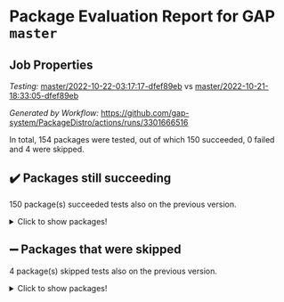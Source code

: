 # Package Evaluation Report for GAP `master`

## Job Properties

*Testing:* [master/2022-10-22-03:17:17-dfef89eb](https://github.com/gap-system/PackageDistro/blob/data/reports/master/2022-10-22-03:17:17-dfef89eb) vs [master/2022-10-21-18:33:05-dfef89eb](https://github.com/gap-system/PackageDistro/blob/data/reports/master/2022-10-21-18:33:05-dfef89eb)

*Generated by Workflow:* https://github.com/gap-system/PackageDistro/actions/runs/3301666516

In total, 154 packages were tested, out of which 150 succeeded, 0 failed and 4 were skipped.

## :heavy_check_mark: Packages still succeeding

150 package(s) succeeded tests also on the previous version.
<details><summary>Click to show packages!</summary>

- 4ti2interface 2022.09-01 [(success)](https://github.com/gap-system/PackageDistro/actions/runs/3301666516/jobs/5447496880)
- ace 5.6.1 [(success)](https://github.com/gap-system/PackageDistro/actions/runs/3301666516/jobs/5447496904)
- aclib 1.3.2 [(success)](https://github.com/gap-system/PackageDistro/actions/runs/3301666516/jobs/5447496925)
- agt 0.2 [(success)](https://github.com/gap-system/PackageDistro/actions/runs/3301666516/jobs/5447496944)
- alnuth 3.2.1 [(success)](https://github.com/gap-system/PackageDistro/actions/runs/3301666516/jobs/5447496969)
- anupq 3.2.6 [(success)](https://github.com/gap-system/PackageDistro/actions/runs/3301666516/jobs/5447496985)
- atlasrep 2.1.6 [(success)](https://github.com/gap-system/PackageDistro/actions/runs/3301666516/jobs/5447497000)
- autodoc 2022.10.20 [(success)](https://github.com/gap-system/PackageDistro/actions/runs/3301666516/jobs/5447497014)
- automata 1.15 [(success)](https://github.com/gap-system/PackageDistro/actions/runs/3301666516/jobs/5447497031)
- automgrp 1.3.2 [(success)](https://github.com/gap-system/PackageDistro/actions/runs/3301666516/jobs/5447497047)
- autpgrp 1.11 [(success)](https://github.com/gap-system/PackageDistro/actions/runs/3301666516/jobs/5447497067)
- cap 2022.10-06 [(success)](https://github.com/gap-system/PackageDistro/actions/runs/3301666516/jobs/5447497085)
- caratinterface 2.3.4 [(success)](https://github.com/gap-system/PackageDistro/actions/runs/3301666516/jobs/5447497106)
- cddinterface 2022.08.11 [(success)](https://github.com/gap-system/PackageDistro/actions/runs/3301666516/jobs/5447497134)
- circle 1.6.5 [(success)](https://github.com/gap-system/PackageDistro/actions/runs/3301666516/jobs/5447497160)
- classicpres 1.22 [(success)](https://github.com/gap-system/PackageDistro/actions/runs/3301666516/jobs/5447497177)
- cohomolo 1.6.10 [(success)](https://github.com/gap-system/PackageDistro/actions/runs/3301666516/jobs/5447497202)
- congruence 1.2.4 [(success)](https://github.com/gap-system/PackageDistro/actions/runs/3301666516/jobs/5447497215)
- corelg 1.56 [(success)](https://github.com/gap-system/PackageDistro/actions/runs/3301666516/jobs/5447497236)
- crime 1.6 [(success)](https://github.com/gap-system/PackageDistro/actions/runs/3301666516/jobs/5447497254)
- crisp 1.4.5 [(success)](https://github.com/gap-system/PackageDistro/actions/runs/3301666516/jobs/5447497269)
- crypting 0.10.3 [(success)](https://github.com/gap-system/PackageDistro/actions/runs/3301666516/jobs/5447497284)
- cryst 4.1.25 [(success)](https://github.com/gap-system/PackageDistro/actions/runs/3301666516/jobs/5447497296)
- crystcat 1.1.10 [(success)](https://github.com/gap-system/PackageDistro/actions/runs/3301666516/jobs/5447497310)
- ctbllib 1.3.4 [(success)](https://github.com/gap-system/PackageDistro/actions/runs/3301666516/jobs/5447497325)
- cubefree 1.19 [(success)](https://github.com/gap-system/PackageDistro/actions/runs/3301666516/jobs/5447497345)
- curlinterface 2.3.1 [(success)](https://github.com/gap-system/PackageDistro/actions/runs/3301666516/jobs/5447497361)
- cvec 2.7.6 [(success)](https://github.com/gap-system/PackageDistro/actions/runs/3301666516/jobs/5447497381)
- datastructures 0.2.7 [(success)](https://github.com/gap-system/PackageDistro/actions/runs/3301666516/jobs/5447497395)
- deepthought 1.0.6 [(success)](https://github.com/gap-system/PackageDistro/actions/runs/3301666516/jobs/5447497411)
- design 1.7 [(success)](https://github.com/gap-system/PackageDistro/actions/runs/3301666516/jobs/5447497424)
- difsets 2.3.1 [(success)](https://github.com/gap-system/PackageDistro/actions/runs/3301666516/jobs/5447497446)
- digraphs 1.6.0 [(success)](https://github.com/gap-system/PackageDistro/actions/runs/3301666516/jobs/5447497471)
- edim 1.3.6 [(success)](https://github.com/gap-system/PackageDistro/actions/runs/3301666516/jobs/5447497510)
- example 4.3.2 [(success)](https://github.com/gap-system/PackageDistro/actions/runs/3301666516/jobs/5447497551)
- examplesforhomalg 2022.10-01 [(success)](https://github.com/gap-system/PackageDistro/actions/runs/3301666516/jobs/5447497573)
- factint 1.6.3 [(success)](https://github.com/gap-system/PackageDistro/actions/runs/3301666516/jobs/5447497607)
- ferret 1.0.9 [(success)](https://github.com/gap-system/PackageDistro/actions/runs/3301666516/jobs/5447497636)
- fga 1.4.0 [(success)](https://github.com/gap-system/PackageDistro/actions/runs/3301666516/jobs/5447497661)
- fining 1.5.1 [(success)](https://github.com/gap-system/PackageDistro/actions/runs/3301666516/jobs/5447497692)
- float 1.0.3 [(success)](https://github.com/gap-system/PackageDistro/actions/runs/3301666516/jobs/5447497726)
- format 1.4.3 [(success)](https://github.com/gap-system/PackageDistro/actions/runs/3301666516/jobs/5447497755)
- forms 1.2.9 [(success)](https://github.com/gap-system/PackageDistro/actions/runs/3301666516/jobs/5447497800)
- fplsa 1.2.5 [(success)](https://github.com/gap-system/PackageDistro/actions/runs/3301666516/jobs/5447497834)
- fr 2.4.11 [(success)](https://github.com/gap-system/PackageDistro/actions/runs/3301666516/jobs/5447497887)
- francy 1.2.5 [(success)](https://github.com/gap-system/PackageDistro/actions/runs/3301666516/jobs/5447497919)
- fwtree 1.3 [(success)](https://github.com/gap-system/PackageDistro/actions/runs/3301666516/jobs/5447497953)
- gapdoc 1.6.6 [(success)](https://github.com/gap-system/PackageDistro/actions/runs/3301666516/jobs/5447497987)
- gauss 2022.10-01 [(success)](https://github.com/gap-system/PackageDistro/actions/runs/3301666516/jobs/5447498012)
- gaussforhomalg 2022.08-03 [(success)](https://github.com/gap-system/PackageDistro/actions/runs/3301666516/jobs/5447498047)
- gbnp 1.0.5 [(success)](https://github.com/gap-system/PackageDistro/actions/runs/3301666516/jobs/5447498076)
- generalizedmorphismsforcap 2022.09-01 [(success)](https://github.com/gap-system/PackageDistro/actions/runs/3301666516/jobs/5447498100)
- genss 1.6.8 [(success)](https://github.com/gap-system/PackageDistro/actions/runs/3301666516/jobs/5447498131)
- gradedmodules 2022.09-02 [(success)](https://github.com/gap-system/PackageDistro/actions/runs/3301666516/jobs/5447498181)
- gradedringforhomalg 2022.10-01 [(success)](https://github.com/gap-system/PackageDistro/actions/runs/3301666516/jobs/5447498245)
- grape 4.8.5 [(success)](https://github.com/gap-system/PackageDistro/actions/runs/3301666516/jobs/5447498290)
- groupoids 1.71 [(success)](https://github.com/gap-system/PackageDistro/actions/runs/3301666516/jobs/5447498340)
- grpconst 2.6.2 [(success)](https://github.com/gap-system/PackageDistro/actions/runs/3301666516/jobs/5447498388)
- guarana 0.96.3 [(success)](https://github.com/gap-system/PackageDistro/actions/runs/3301666516/jobs/5447498440)
- guava 3.17 [(success)](https://github.com/gap-system/PackageDistro/actions/runs/3301666516/jobs/5447498489)
- hap 1.47 [(success)](https://github.com/gap-system/PackageDistro/actions/runs/3301666516/jobs/5447498545)
- hapcryst 0.1.15 [(success)](https://github.com/gap-system/PackageDistro/actions/runs/3301666516/jobs/5447498600)
- hecke 1.5.3 [(success)](https://github.com/gap-system/PackageDistro/actions/runs/3301666516/jobs/5447498655)
- help 3.5 [(success)](https://github.com/gap-system/PackageDistro/actions/runs/3301666516/jobs/5447498720)
- homalg 2022.08-04 [(success)](https://github.com/gap-system/PackageDistro/actions/runs/3301666516/jobs/5447498790)
- homalgtocas 2022.10-01 [(success)](https://github.com/gap-system/PackageDistro/actions/runs/3301666516/jobs/5447498857)
- idrel 2.44 [(success)](https://github.com/gap-system/PackageDistro/actions/runs/3301666516/jobs/5447498926)
- images 1.3.1 [(success)](https://github.com/gap-system/PackageDistro/actions/runs/3301666516/jobs/5447498982)
- intpic 0.3.0 [(success)](https://github.com/gap-system/PackageDistro/actions/runs/3301666516/jobs/5447499048)
- io 4.8.0 [(success)](https://github.com/gap-system/PackageDistro/actions/runs/3301666516/jobs/5447499117)
- io_forhomalg 2022.09-01 [(success)](https://github.com/gap-system/PackageDistro/actions/runs/3301666516/jobs/5447499183)
- irredsol 1.4.3 [(success)](https://github.com/gap-system/PackageDistro/actions/runs/3301666516/jobs/5447499249)
- json 2.1.1 [(success)](https://github.com/gap-system/PackageDistro/actions/runs/3301666516/jobs/5447499330)
- jupyterkernel 1.4.1 [(success)](https://github.com/gap-system/PackageDistro/actions/runs/3301666516/jobs/5447499416)
- jupyterviz 1.5.6 [(success)](https://github.com/gap-system/PackageDistro/actions/runs/3301666516/jobs/5447499499)
- kan 1.34 [(success)](https://github.com/gap-system/PackageDistro/actions/runs/3301666516/jobs/5447499588)
- kbmag 1.5.10 [(success)](https://github.com/gap-system/PackageDistro/actions/runs/3301666516/jobs/5447499676)
- laguna 3.9.5 [(success)](https://github.com/gap-system/PackageDistro/actions/runs/3301666516/jobs/5447499782)
- liealgdb 2.2.1 [(success)](https://github.com/gap-system/PackageDistro/actions/runs/3301666516/jobs/5447499869)
- liepring 2.8 [(success)](https://github.com/gap-system/PackageDistro/actions/runs/3301666516/jobs/5447499940)
- liering 2.4.2 [(success)](https://github.com/gap-system/PackageDistro/actions/runs/3301666516/jobs/5447500012)
- linearalgebraforcap 2022.10-04 [(success)](https://github.com/gap-system/PackageDistro/actions/runs/3301666516/jobs/5447500075)
- localizeringforhomalg 2022.09-01 [(success)](https://github.com/gap-system/PackageDistro/actions/runs/3301666516/jobs/5447500141)
- loops 3.4.2 [(success)](https://github.com/gap-system/PackageDistro/actions/runs/3301666516/jobs/5447500201)
- lpres 1.0.3 [(success)](https://github.com/gap-system/PackageDistro/actions/runs/3301666516/jobs/5447500256)
- majoranaalgebras 1.5 [(success)](https://github.com/gap-system/PackageDistro/actions/runs/3301666516/jobs/5447500307)
- mapclass 1.4.6 [(success)](https://github.com/gap-system/PackageDistro/actions/runs/3301666516/jobs/5447500363)
- matgrp 0.70 [(success)](https://github.com/gap-system/PackageDistro/actions/runs/3301666516/jobs/5447500412)
- matricesforhomalg 2022.10-05 [(success)](https://github.com/gap-system/PackageDistro/actions/runs/3301666516/jobs/5447500462)
- modisom 2.5.3 [(success)](https://github.com/gap-system/PackageDistro/actions/runs/3301666516/jobs/5447500501)
- modulepresentationsforcap 2022.10-04 [(success)](https://github.com/gap-system/PackageDistro/actions/runs/3301666516/jobs/5447500556)
- modules 2022.09-01 [(success)](https://github.com/gap-system/PackageDistro/actions/runs/3301666516/jobs/5447500592)
- monoidalcategories 2022.10-01 [(success)](https://github.com/gap-system/PackageDistro/actions/runs/3301666516/jobs/5447500630)
- nconvex 2022.09-01 [(success)](https://github.com/gap-system/PackageDistro/actions/runs/3301666516/jobs/5447500674)
- nilmat 1.4.2 [(success)](https://github.com/gap-system/PackageDistro/actions/runs/3301666516/jobs/5447500711)
- nock 1.5 [(success)](https://github.com/gap-system/PackageDistro/actions/runs/3301666516/jobs/5447500739)
- normalizinterface 1.3.4 [(success)](https://github.com/gap-system/PackageDistro/actions/runs/3301666516/jobs/5447500785)
- nq 2.5.8 [(success)](https://github.com/gap-system/PackageDistro/actions/runs/3301666516/jobs/5447500820)
- numericalsgps 1.3.1 [(success)](https://github.com/gap-system/PackageDistro/actions/runs/3301666516/jobs/5447500864)
- openmath 11.5.1 [(success)](https://github.com/gap-system/PackageDistro/actions/runs/3301666516/jobs/5447500898)
- orb 4.9.0 [(success)](https://github.com/gap-system/PackageDistro/actions/runs/3301666516/jobs/5447500931)
- packagemanager 1.3.2 [(success)](https://github.com/gap-system/PackageDistro/actions/runs/3301666516/jobs/5447500977)
- patternclass 2.4.3 [(success)](https://github.com/gap-system/PackageDistro/actions/runs/3301666516/jobs/5447501008)
- permut 2.0.4 [(success)](https://github.com/gap-system/PackageDistro/actions/runs/3301666516/jobs/5447501046)
- polenta 1.3.10 [(success)](https://github.com/gap-system/PackageDistro/actions/runs/3301666516/jobs/5447501091)
- polymaking 0.8.6 [(success)](https://github.com/gap-system/PackageDistro/actions/runs/3301666516/jobs/5447501123)
- primgrp 3.4.2 [(success)](https://github.com/gap-system/PackageDistro/actions/runs/3301666516/jobs/5447501157)
- profiling 2.5.1 [(success)](https://github.com/gap-system/PackageDistro/actions/runs/3301666516/jobs/5447501195)
- qpa 1.34 [(success)](https://github.com/gap-system/PackageDistro/actions/runs/3301666516/jobs/5447501237)
- quagroup 1.8.3 [(success)](https://github.com/gap-system/PackageDistro/actions/runs/3301666516/jobs/5447501275)
- radiroot 2.9 [(success)](https://github.com/gap-system/PackageDistro/actions/runs/3301666516/jobs/5447501308)
- rcwa 4.7.0 [(success)](https://github.com/gap-system/PackageDistro/actions/runs/3301666516/jobs/5447501339)
- rds 1.8 [(success)](https://github.com/gap-system/PackageDistro/actions/runs/3301666516/jobs/5447501377)
- recog 1.4.2 [(success)](https://github.com/gap-system/PackageDistro/actions/runs/3301666516/jobs/5447501417)
- repndecomp 1.2.1 [(success)](https://github.com/gap-system/PackageDistro/actions/runs/3301666516/jobs/5447501448)
- repsn 3.1.0 [(success)](https://github.com/gap-system/PackageDistro/actions/runs/3301666516/jobs/5447501488)
- resclasses 4.7.3 [(success)](https://github.com/gap-system/PackageDistro/actions/runs/3301666516/jobs/5447501514)
- ringsforhomalg 2022.10-02 [(success)](https://github.com/gap-system/PackageDistro/actions/runs/3301666516/jobs/5447501539)
- sco 2022.09-01 [(success)](https://github.com/gap-system/PackageDistro/actions/runs/3301666516/jobs/5447501560)
- scscp 2.3.1 [(success)](https://github.com/gap-system/PackageDistro/actions/runs/3301666516/jobs/5447501588)
- semigroups 5.0.2 [(success)](https://github.com/gap-system/PackageDistro/actions/runs/3301666516/jobs/5447501611)
- sglppow 2.2 [(success)](https://github.com/gap-system/PackageDistro/actions/runs/3301666516/jobs/5447501632)
- sgpviz 0.999.5 [(success)](https://github.com/gap-system/PackageDistro/actions/runs/3301666516/jobs/5447501655)
- simpcomp 2.1.14 [(success)](https://github.com/gap-system/PackageDistro/actions/runs/3301666516/jobs/5447501688)
- singular 2022.09.23 [(success)](https://github.com/gap-system/PackageDistro/actions/runs/3301666516/jobs/5447501709)
- sla 1.5.3 [(success)](https://github.com/gap-system/PackageDistro/actions/runs/3301666516/jobs/5447501734)
- smallgrp 1.5 [(success)](https://github.com/gap-system/PackageDistro/actions/runs/3301666516/jobs/5447501762)
- smallsemi 0.6.13 [(success)](https://github.com/gap-system/PackageDistro/actions/runs/3301666516/jobs/5447501792)
- sonata 2.9.5 [(success)](https://github.com/gap-system/PackageDistro/actions/runs/3301666516/jobs/5447501818)
- sophus 1.27 [(success)](https://github.com/gap-system/PackageDistro/actions/runs/3301666516/jobs/5447501847)
- spinsym 1.5.2 [(success)](https://github.com/gap-system/PackageDistro/actions/runs/3301666516/jobs/5447501877)
- standardff 0.9.4 [(success)](https://github.com/gap-system/PackageDistro/actions/runs/3301666516/jobs/5447501907)
- symbcompcc 1.3.2 [(success)](https://github.com/gap-system/PackageDistro/actions/runs/3301666516/jobs/5447501937)
- thelma 1.3 [(success)](https://github.com/gap-system/PackageDistro/actions/runs/3301666516/jobs/5447501972)
- tomlib 1.2.9 [(success)](https://github.com/gap-system/PackageDistro/actions/runs/3301666516/jobs/5447502007)
- toolsforhomalg 2022.09-08 [(success)](https://github.com/gap-system/PackageDistro/actions/runs/3301666516/jobs/5447502038)
- toric 1.9.5 [(success)](https://github.com/gap-system/PackageDistro/actions/runs/3301666516/jobs/5447502077)
- toricvarieties 2022.07.13 [(success)](https://github.com/gap-system/PackageDistro/actions/runs/3301666516/jobs/5447502110)
- transgrp 3.6.3 [(success)](https://github.com/gap-system/PackageDistro/actions/runs/3301666516/jobs/5447502146)
- ugaly 4.0.3 [(success)](https://github.com/gap-system/PackageDistro/actions/runs/3301666516/jobs/5447502180)
- unipot 1.5 [(success)](https://github.com/gap-system/PackageDistro/actions/runs/3301666516/jobs/5447502227)
- unitlib 4.1.0 [(success)](https://github.com/gap-system/PackageDistro/actions/runs/3301666516/jobs/5447502266)
- utils 0.77 [(success)](https://github.com/gap-system/PackageDistro/actions/runs/3301666516/jobs/5447502306)
- uuid 0.7 [(success)](https://github.com/gap-system/PackageDistro/actions/runs/3301666516/jobs/5447502342)
- walrus 0.9991 [(success)](https://github.com/gap-system/PackageDistro/actions/runs/3301666516/jobs/5447502381)
- wedderga 4.10.2 [(success)](https://github.com/gap-system/PackageDistro/actions/runs/3301666516/jobs/5447502420)
- xmod 2.88 [(success)](https://github.com/gap-system/PackageDistro/actions/runs/3301666516/jobs/5447502458)
- xmodalg 1.22 [(success)](https://github.com/gap-system/PackageDistro/actions/runs/3301666516/jobs/5447502496)
- yangbaxter 0.10.1 [(success)](https://github.com/gap-system/PackageDistro/actions/runs/3301666516/jobs/5447502532)
- zeromqinterface 0.14 [(success)](https://github.com/gap-system/PackageDistro/actions/runs/3301666516/jobs/5447502573)
</details>

## :heavy_minus_sign: Packages that were skipped

4 package(s) skipped tests also on the previous version.
<details><summary>Click to show packages!</summary>

- browse 1.8.18 [(skipped)](https://github.com/gap-system/PackageDistro/actions/runs/3301666516/jobs/5447409493)
- itc 1.5.1 [(skipped)](https://github.com/gap-system/PackageDistro/actions/runs/3301666516/jobs/5447409493)
- polycyclic 2.16 [(skipped)](https://github.com/gap-system/PackageDistro/actions/runs/3301666516/jobs/5447409493)
- xgap 4.31 [(skipped)](https://github.com/gap-system/PackageDistro/actions/runs/3301666516/jobs/5447409493)
</details>

